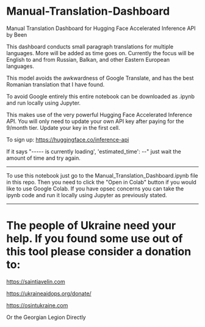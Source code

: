 # Manual-Translation-Dashboard

Manual Translation Dashboard for Hugging Face Accelerated Inference API
by Been 



This dashboard conducts small paragraph translations for multiple languages. More will be added as time goes on. Currently the focus will be English to and from Russian, Balkan, and other Eastern European languages.    

This model avoids the awkwardness of Google Translate, and has the best Romanian translation that I have found.   

 

To avoid Google entirely this entire notebook can be downloaded as .ipynb and run locally using Jupyter.  



This makes use of the very powerful Hugging Face Accelerated Inference API. You will only need to update your own API key after paying for the 9/month tier. Update your key in the first cell.   

To sign up:
https://huggingface.co/inference-api


If it says "----- is currently loading', 'estimated_time': --" just wait the amount of time and try again. 

------

To use this notebook just go to the Manual_Translation_Dashboard.ipynb file in this repo. Then you need to click the "Open in Colab" button if you would like to use Google Colab. If you have opsec concerns you can take the ipynb code and run it locally using Jupyter as previously stated. 

--------

# The people of Ukraine need your help. If you found some use out of this tool please consider a donation to:
https://saintjavelin.com

https://ukraineaidops.org/donate/

https://osintukraine.com

Or the Georgian Legion Directly
